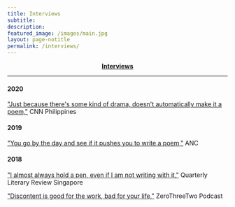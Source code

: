 ```yaml
---
title: Interviews
subtitle:
description:
featured_image: /images/main.jpg
layout: page-notitle
permalink: /interviews/
---
```


<center><b><a class="subtle-link" href="#sectioninterviews">Interviews</a></b></center>

---

#### <a name="sectionevents"></a>2020
["Just because there's some kind of drama, doesn't automatically make it a poem,"](https://www.cnnphilippines.com/life/culture/Creatives-Questionnaire/2020/4/24/larry-ypil.html) CNN Philippines

#### 2019
["You go by the day and see if it pushes you to write a poem,"](https://news.abs-cbn.com/ancx/culture/books/07/07/19/qanda-with-poet-lawrence-ypil) ANC

#### 2018
["I almost always hold a pen, even if I am not writing with it,"](http://www.qlrs.com/interview.asp?id=1435) Quarterly Literary Review Singapore

["Discontent is good for the work, bad for your life,"](http://zerothreetwo.com/podcast/lawrence-ypil/) ZeroThreeTwo Podcast